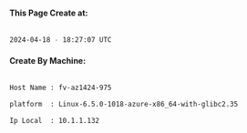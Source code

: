 
   
#### This Page Create at:

```bash

2024-04-18 - 18:27:07 UTC

```

#### Create By Machine:

```bash

Host Name : fv-az1424-975

platform  : Linux-6.5.0-1018-azure-x86_64-with-glibc2.35

Ip Local  : 10.1.1.132

```

